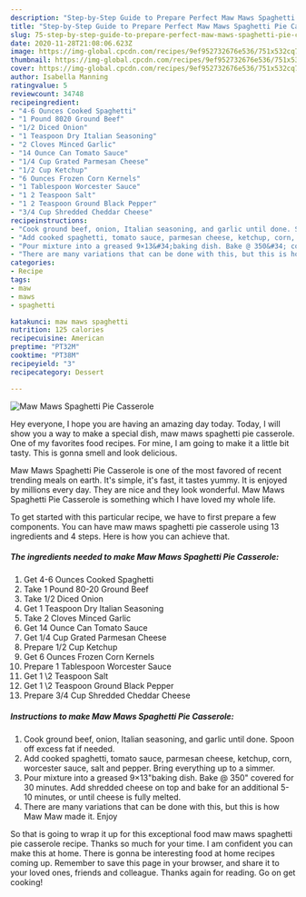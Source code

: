 ```yaml
---
description: "Step-by-Step Guide to Prepare Perfect Maw Maws Spaghetti Pie Casserole"
title: "Step-by-Step Guide to Prepare Perfect Maw Maws Spaghetti Pie Casserole"
slug: 75-step-by-step-guide-to-prepare-perfect-maw-maws-spaghetti-pie-casserole
date: 2020-11-28T21:08:06.623Z
image: https://img-global.cpcdn.com/recipes/9ef952732676e536/751x532cq70/maw-maws-spaghetti-pie-casserole-recipe-main-photo.jpg
thumbnail: https://img-global.cpcdn.com/recipes/9ef952732676e536/751x532cq70/maw-maws-spaghetti-pie-casserole-recipe-main-photo.jpg
cover: https://img-global.cpcdn.com/recipes/9ef952732676e536/751x532cq70/maw-maws-spaghetti-pie-casserole-recipe-main-photo.jpg
author: Isabella Manning
ratingvalue: 5
reviewcount: 34748
recipeingredient:
- "4-6 Ounces Cooked Spaghetti"
- "1 Pound 8020 Ground Beef"
- "1/2 Diced Onion"
- "1 Teaspoon Dry Italian Seasoning"
- "2 Cloves Minced Garlic"
- "14 Ounce Can Tomato Sauce"
- "1/4 Cup Grated Parmesan Cheese"
- "1/2 Cup Ketchup"
- "6 Ounces Frozen Corn Kernels"
- "1 Tablespoon Worcester Sauce"
- "1 2 Teaspoon Salt"
- "1 2 Teaspoon Ground Black Pepper"
- "3/4 Cup Shredded Cheddar Cheese"
recipeinstructions:
- "Cook ground beef, onion, Italian seasoning, and garlic until done. Spoon off excess fat if needed."
- "Add cooked spaghetti, tomato sauce, parmesan cheese, ketchup, corn, worcester sauce, salt and pepper. Bring everything up to a simmer."
- "Pour mixture into a greased 9×13&#34;baking dish. Bake @ 350&#34; covered for 30 minutes. Add shredded cheese on top and bake for an additional 5-10 minutes, or until cheese is fully melted."
- "There are many variations that can be done with this, but this is how Maw Maw made it. Enjoy"
categories:
- Recipe
tags:
- maw
- maws
- spaghetti

katakunci: maw maws spaghetti 
nutrition: 125 calories
recipecuisine: American
preptime: "PT32M"
cooktime: "PT38M"
recipeyield: "3"
recipecategory: Dessert

---
```



![Maw Maws Spaghetti Pie Casserole](https://img-global.cpcdn.com/recipes/9ef952732676e536/751x532cq70/maw-maws-spaghetti-pie-casserole-recipe-main-photo.jpg)

Hey everyone, I hope you are having an amazing day today. Today, I will show you a way to make a special dish, maw maws spaghetti pie casserole. One of my favorites food recipes. For mine, I am going to make it a little bit tasty. This is gonna smell and look delicious.

Maw Maws Spaghetti Pie Casserole is one of the most favored of recent trending meals on earth. It's simple, it's fast, it tastes yummy. It is enjoyed by millions every day. They are nice and they look wonderful. Maw Maws Spaghetti Pie Casserole is something which I have loved my whole life.




To get started with this particular recipe, we have to first prepare a few components. You can have maw maws spaghetti pie casserole using 13 ingredients and 4 steps. Here is how you can achieve that.

<!--inarticleads1-->

##### The ingredients needed to make Maw Maws Spaghetti Pie Casserole:

1. Get 4-6 Ounces Cooked Spaghetti
1. Take 1 Pound 80-20 Ground Beef
1. Take 1/2 Diced Onion
1. Get 1 Teaspoon Dry Italian Seasoning
1. Take 2 Cloves Minced Garlic
1. Get 14 Ounce Can Tomato Sauce
1. Get 1/4 Cup Grated Parmesan Cheese
1. Prepare 1/2 Cup Ketchup
1. Get 6 Ounces Frozen Corn Kernels
1. Prepare 1 Tablespoon Worcester Sauce
1. Get 1 \2 Teaspoon Salt
1. Get 1 \2 Teaspoon Ground Black Pepper
1. Prepare 3/4 Cup Shredded Cheddar Cheese




<!--inarticleads2-->

##### Instructions to make Maw Maws Spaghetti Pie Casserole:

1. Cook ground beef, onion, Italian seasoning, and garlic until done. Spoon off excess fat if needed.
1. Add cooked spaghetti, tomato sauce, parmesan cheese, ketchup, corn, worcester sauce, salt and pepper. Bring everything up to a simmer.
1. Pour mixture into a greased 9×13&#34;baking dish. Bake @ 350&#34; covered for 30 minutes. Add shredded cheese on top and bake for an additional 5-10 minutes, or until cheese is fully melted.
1. There are many variations that can be done with this, but this is how Maw Maw made it. Enjoy




So that is going to wrap it up for this exceptional food maw maws spaghetti pie casserole recipe. Thanks so much for your time. I am confident you can make this at home. There is gonna be interesting food at home recipes coming up. Remember to save this page in your browser, and share it to your loved ones, friends and colleague. Thanks again for reading. Go on get cooking!
